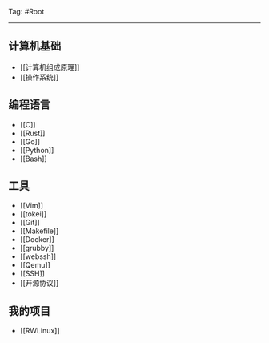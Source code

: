 Tag: #Root

---

## 计算机基础

- [[计算机组成原理]]
- [[操作系统]]

## 编程语言

- [[C]]
- [[Rust]] 
- [[Go]]
- [[Python]]
- [[Bash]]

## 工具

- [[Vim]]
- [[tokei]]
- [[Git]]
- [[Makefile]]
- [[Docker]]
- [[grubby]]
- [[webssh]]
- [[Qemu]]
- [[SSH]]
- [[开源协议]]

## 我的项目

- [[RWLinux]]
